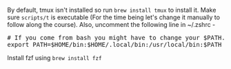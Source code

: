 By default, tmux isn't installed so run `brew install tmux` to install it.
Make sure `scripts/t` is executable (For the time being let's change it manually to follow along the course).
Also, uncomment the following line in ~/.zshrc -  
<pre>
# If you come from bash you might have to change your $PATH.
export PATH=$HOME/bin:$HOME/.local/bin:/usr/local/bin:$PATH
</pre>
Install fzf using `brew install fzf`

